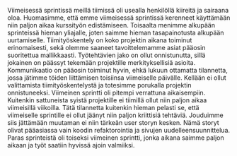 Viimeisessä sprintissä meillä tiimissä oli usealla henkilöllä kiireitä ja sairaana oloa. Huomasimme, että emme viimeisessä sprintissä kerenneet käyttämään niin paljon aikaa kurssityön edistämiseen. 
Toisaalta menimme alkupään sprinteissä hieman yliajalle, joten saimme hieman tasapainotusta alkupään uurtamiselle. Tiimityöskentely on koko projektin aikana toiminut erinomaisesti, sekä olemme saaneet 
tavoittelemamme asiat pääosin suoritettua mallikkaasti. Työtehtävien jako on ollut onnistunutta, sillä jokainen on päässyt tekemään projektille merkityksellisiä asioita. Kommunikaatio on pääosin toiminut hyvin,
 ehkä lukuun ottamatta tilannetta, jossa jätimme töiden liittämisen toisiinsa viimeiselle päivälle. Kellään ei ollut valittamista tiimityöskentelystä ja totesimme porukalla projektin onnistuneeksi. 
Viimeinen sprintti oli pitempi verrattuna aikaisempiin. Kuitenkin sattuneista syistä projektille ei tiimillä ollut niin paljon aikaa viimeisillä viikoilla. Tätä tilannetta kuitenkin hieman pelasti se, 
että viimeiselle sprintille ei ollut jäänyt niin paljon kriittisiä tehtäviä. Jouduimme siis jättämään muutaman ei niin tärkeän user storyn kesken. Nämä storyt olivat pääasiassa vain koodin refaktorointia
 ja sivujen uudelleensuunnittelua.  Paras sprinteistä oli toiseksi viimeinen sprintti, jonka aikana saimme paljon aikaan ja työt saatiin hyvissä ajoin valmiiksi.
